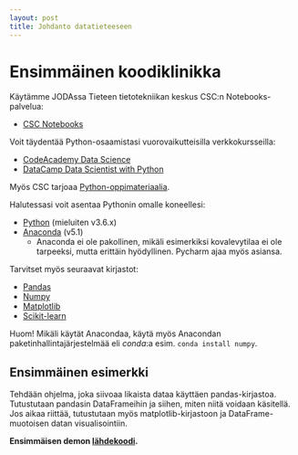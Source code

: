 ```yaml
---
layout: post
title: Johdanto datatieteeseen
---
```


# Ensimmäinen koodiklinikka


Käytämme JODAssa Tieteen tietotekniikan keskus CSC:n Notebooks-palvelua:
* [CSC Notebooks](https://notebooks.csc.fi)

Voit täydentää Python-osaamistasi vuorovaikutteisilla verkkokursseilla:

* [CodeAcademy Data Science](https://www.codecademy.com/learn/paths/data-science)
* [DataCamp Data Scientist with Python](https://www.datacamp.com/tracks/data-scientist-with-python)

Myös CSC tarjoaa [Python-oppimateriaalia](https://github.com/csc-training/python-introduction).

Halutessasi voit asentaa Pythonin omalle koneellesi:
- [Python](https://www.python.org/downloads/) (mieluiten v3.6.x)
- [Anaconda](https://www.anaconda.com/download/) (v5.1)
  - Anaconda ei ole pakollinen, mikäli esimerkiksi kovalevytilaa ei ole tarpeeksi, mutta erittäin hyödyllinen. Pycharm ajaa myös asiansa.

Tarvitset myös seuraavat kirjastot:

- [Pandas](https://pandas.pydata.org/)
- [Numpy](http://www.numpy.org/)
- [Matplotlib](https://matplotlib.org/)
- [Scikit-learn](http://scikit-learn.org/stable/)

Huom! Mikäli käytät Anacondaa, käytä myös Anacondan paketinhallintajärjestelmää eli _conda_:a esim. `conda install numpy`.

<!-- Lopuksi liittykää opintojakson Slack-kanavalle [täältä](https://join.slack.com/t/jodatut/shared_invite/enQtMzIyOTk4NjI5OTM2LTU2NDUwM2I0ZmRhZmI4Y2E5OWM1NGE1MTA5NDQ5NGRhMDI3NWI0MjUxZDA5MjIxMjhmNmFlYmI5YzRjZTdmOWU). -->

## Ensimmäinen esimerkki ##

Tehdään ohjelma, joka siivoaa likaista dataa käyttäen pandas-kirjastoa. Tutustutaan pandasin DataFrameihin ja siihen, miten niitä voidaan käsitellä. Jos aikaa riittää, tutustutaan myös matplotlib-kirjastoon ja DataFrame-muotoisen datan visualisointiin.

__Ensimmäisen demon [lähdekoodi](https://github.com/jodatut/2018/blob/master/koodiesimerkit/data_cleaning3.py).__
